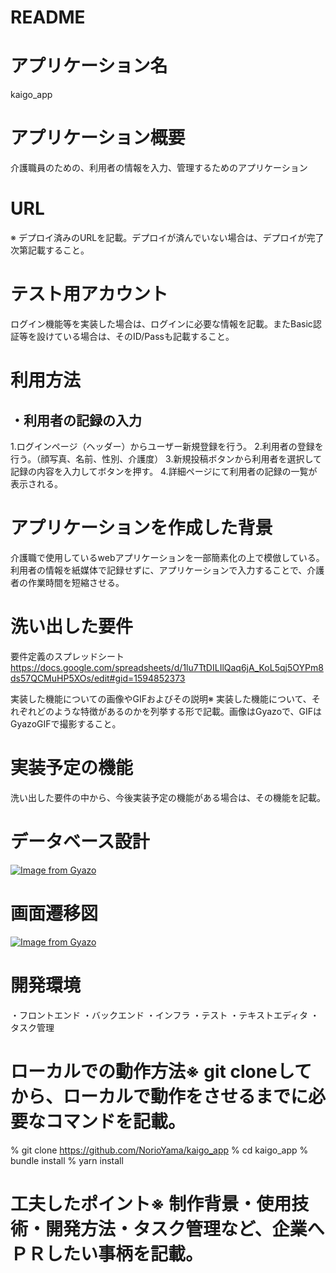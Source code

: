 # README


# アプリケーション名
kaigo_app	
# アプリケーション概要
介護職員のための、利用者の情報を入力、管理するためのアプリケーション

# URL
※	デプロイ済みのURLを記載。デプロイが済んでいない場合は、デプロイが完了次第記載すること。

# テスト用アカウント	
ログイン機能等を実装した場合は、ログインに必要な情報を記載。またBasic認証等を設けている場合は、そのID/Passも記載すること。

# 利用方法	

## ・利用者の記録の入力
1.ログインページ（ヘッダー）からユーザー新規登録を行う。
2.利用者の登録を行う。（顔写真、名前、性別、介護度）
3.新規投稿ボタンから利用者を選択して記録の内容を入力してボタンを押す。
4.詳細ページにて利用者の記録の一覧が表示される。



# アプリケーションを作成した背景	
介護職で使用しているwebアプリケーションを一部簡素化の上で模倣している。利用者の情報を紙媒体で記録せずに、アプリケーションで入力することで、介護者の作業時間を短縮させる。

# 洗い出した要件	
要件定義のスプレッドシート
https://docs.google.com/spreadsheets/d/1lu7TtDILIlQaq6jA_KoL5qj5OYPm8ds57QCMuHP5XOs/edit#gid=1594852373

実装した機能についての画像やGIFおよびその説明※	実装した機能について、それぞれどのような特徴があるのかを列挙する形で記載。画像はGyazoで、GIFはGyazoGIFで撮影すること。


# 実装予定の機能	
洗い出した要件の中から、今後実装予定の機能がある場合は、その機能を記載。

# データベース設計
[![Image from Gyazo](https://i.gyazo.com/57e6bd69342de7b29f34813b69e49a12.png)](https://gyazo.com/57e6bd69342de7b29f34813b69e49a12)

# 画面遷移図
[![Image from Gyazo](https://i.gyazo.com/bbdc078d0c3d4d1385ac634089e7520d.png)](https://gyazo.com/bbdc078d0c3d4d1385ac634089e7520d)

# 開発環境	
・フロントエンド
・バックエンド
・インフラ
・テスト
・テキストエディタ
・タスク管理

# ローカルでの動作方法※	git cloneしてから、ローカルで動作をさせるまでに必要なコマンドを記載。
% git clone https://github.com/NorioYama/kaigo_app
% cd kaigo_app
% bundle install
% yarn install

# 工夫したポイント※	制作背景・使用技術・開発方法・タスク管理など、企業へＰＲしたい事柄を記載。
